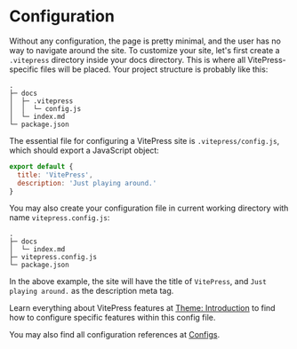 # Configuration

Without any configuration, the page is pretty minimal, and the user has no way to navigate around the site. To customize your site, let's first create a `.vitepress` directory inside your docs directory. This is where all VitePress-specific files will be placed. Your project structure is probably like this:

```
.
├─ docs
│  ├─ .vitepress
│  │  └─ config.js
│  └─ index.md
└─ package.json
```

The essential file for configuring a VitePress site is `.vitepress/config.js`, which should export a JavaScript object:

```js
export default {
  title: 'VitePress',
  description: 'Just playing around.'
}
```

You may also create your configuration file in current working directory with name `vitepress.config.js`:

```
.
├─ docs
│  └─ index.md
├─ vitepress.config.js
└─ package.json
```

In the above example, the site will have the title of `VitePress`, and `Just playing around.` as the description meta tag.

Learn everything about VitePress features at [Theme: Introduction](./theme-introduction) to find how to configure specific features within this config file.

You may also find all configuration references at [Configs](../config/introduction).
